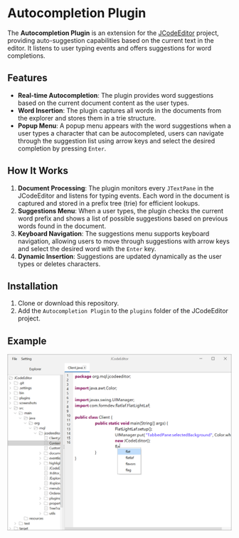 # Autocompletion Plugin

The **Autocompletion Plugin** is an extension for the [JCodeEditor](https://github.com/laktam/JCodeEditor) project, providing auto-suggestion capabilities based on the current text in the editor. It listens to user typing events and offers suggestions for word completions.

## Features

- **Real-time Autocompletion**: The plugin provides word suggestions based on the current document content as the user types.
- **Word Insertion**: The plugin captures all words in the documents from the explorer and stores them in a trie structure.
- **Popup Menu**: A popup menu appears with the word suggestions when a user types a character that can be autocompleted, users can navigate through the suggestion list using arrow keys and select the desired completion by pressing `Enter`.

## How It Works

1. **Document Processing**: The plugin monitors every `JTextPane` in the JCodeEditor and listens for typing events. Each word in the document is captured and stored in a prefix tree (trie) for efficient lookups.
2. **Suggestions Menu**: When a user types, the plugin checks the current word prefix and shows a list of possible suggestions based on previous words found in the document.
3. **Keyboard Navigation**: The suggestions menu supports keyboard navigation, allowing users to move through suggestions with arrow keys and select the desired word with the `Enter` key.
4. **Dynamic Insertion**: Suggestions are updated dynamically as the user types or deletes characters.

## Installation

1. Clone or download this repository.
2. Add the `Autocompletion Plugin` to the `plugins` folder of the JCodeEditor project.

## Example

![example](./screenshots/1.png)

